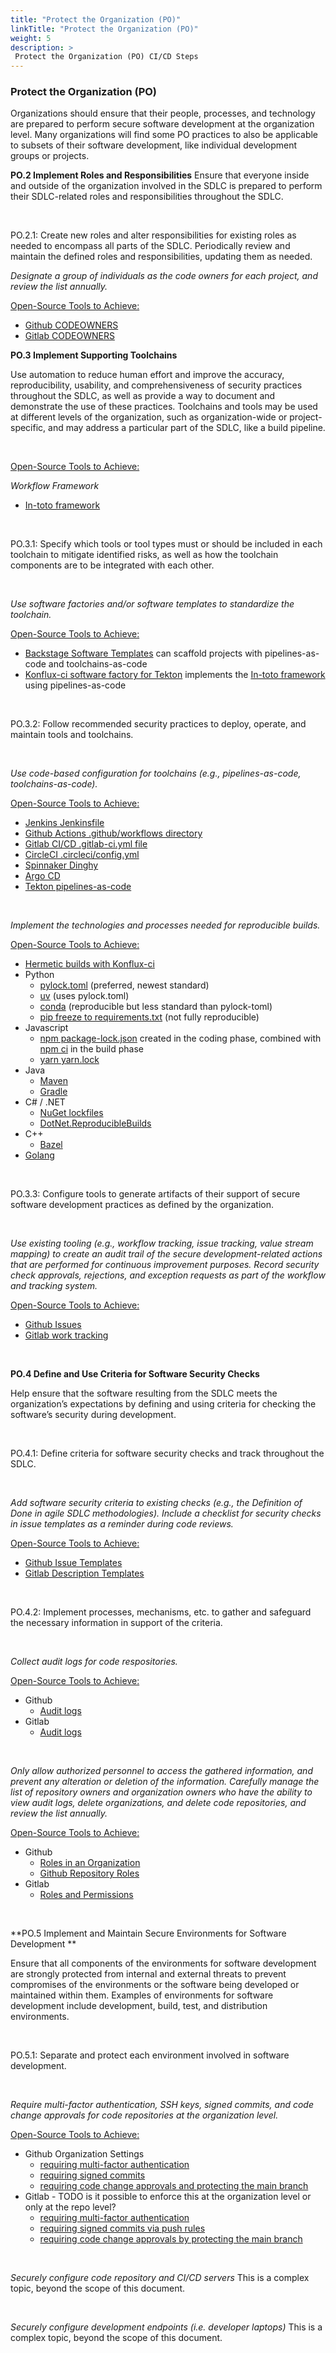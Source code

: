 ```yaml
---
title: "Protect the Organization (PO)"
linkTitle: "Protect the Organization (PO)"
weight: 5
description: >
 Protect the Organization (PO) CI/CD Steps
---
```



### Protect the Organization (PO)
Organizations should ensure that their people,
processes, and technology are prepared to perform secure software development at the
organization level. Many organizations will find some PO practices to also be applicable
to subsets of their software development, like individual development groups or projects.

**PO.2 Implement Roles and Responsibilities**
Ensure that everyone inside and outside of the
organization involved in the SDLC is prepared to
perform their SDLC-related roles and
responsibilities throughout the SDLC.

<br>

PO.2.1: Create new roles and alter responsibilities for
existing roles as needed to encompass all parts of the
SDLC. Periodically review and maintain the defined
roles and responsibilities, updating them as needed.

_Designate a group of individuals as the code owners for each project, and review the list annually._

<u>Open-Source Tools to Achieve:</u>

- [Github CODEOWNERS](https://docs.github.com/en/repositories/managing-your-repositorys-settings-and-features/customizing-your-repository/about-code-owners)
- [Gitlab CODEOWNERS](https://docs.gitlab.com/user/project/codeowners/)

**PO.3 Implement Supporting Toolchains**

Use automation to reduce human effort and improve the accuracy, reproducibility, usability, and comprehensiveness of security practices throughout the SDLC, as well as provide a way to document and demonstrate the use of these practices. Toolchains and tools may be used at different levels of the organization, such as organization-wide or project-specific, and may address a particular part of the SDLC, like a build pipeline.

<br>

<u>Open-Source Tools to Achieve:</u>

_Workflow Framework_

- [In-toto framework](https://in-toto.io/docs/what-is-in-toto/)

<br>

PO.3.1: Specify which tools or tool types must or
should be included in each toolchain to mitigate
identified risks, as well as how the toolchain
components are to be integrated with each other.

<br>

_Use software factories and/or software templates to standardize the toolchain._

<u>Open-Source Tools to Achieve:</u>

- [Backstage Software Templates](https://backstage.io/docs/features/software-templates/) can scaffold projects with pipelines-as-code and toolchains-as-code
- [Konflux-ci software factory for Tekton](https://konflux-ci.dev/) implements the [In-toto framework](https://in-toto.io/docs/what-is-in-toto/) using pipelines-as-code

<br>

PO.3.2: Follow recommended security practices to
deploy, operate, and maintain tools and toolchains.

<br>

_Use code-based configuration for toolchains (e.g., pipelines-as-code, toolchains-as-code)._

<u>Open-Source Tools to Achieve:</u>

- [Jenkins Jenkinsfile](https://www.jenkins.io/solutions/pipeline/)
- [Github Actions .github/workflows directory](https://docs.github.com/en/actions/about-github-actions/understanding-github-actions)
- [Gitlab CI/CD .gitlab-ci.yml file](https://docs.gitlab.com/ci/pipelines/)
- [CircleCI .circleci/config.yml](https://circleci.com/docs/pipelines/)
- [Spinnaker Dinghy](https://github.com/armory/dinghy)
- [Argo CD](https://argo-cd.readthedocs.io/en/stable/user-guide/ci_automation/)
- [Tekton pipelines-as-code](https://pipelinesascode.com/)


<br>

_Implement the technologies and processes needed for reproducible builds._

<u>Open-Source Tools to Achieve:</u>

- [Hermetic builds with Konflux-ci](https://konflux-ci.dev/docs/building/hermetic-builds/)
- Python 
  - [pylock.toml](https://packaging.python.org/en/latest/specifications/pylock-toml/#pylock-toml-spec) (preferred, newest standard)
  - [uv](https://docs.astral.sh/uv/pip/compile/) (uses pylock.toml)
  - [conda](https://github.com/conda/conda-lock) (reproducible but less standard than pylock-toml)
  - [pip freeze to requirements.txt](https://pip.pypa.io/en/stable/cli/pip_freeze/) (not fully reproducible)
- Javascript
  - [npm package-lock.json](https://docs.npmjs.com/cli/v7/configuring-npm/package-lock-json) created in the coding phase, combined with [npm ci](https://docs.npmjs.com/cli/v9/commands/npm-ci) in the build phase
  - [yarn yarn.lock](https://classic.yarnpkg.com/lang/en/docs/cli/install/)
- Java
  - [Maven](https://maven.apache.org/guides/mini/guide-reproducible-builds.html)
  - [Gradle](https://docs.gradle.org/current/userguide/working_with_files.html#sec:reproducible_archives)
- C# / .NET
  - [NuGet lockfiles](https://learn.microsoft.com/en-us/nuget/consume-packages/package-references-in-project-files#locking-dependencies)
  - [DotNet.ReproducibleBuilds](https://www.nuget.org/packages/DotNet.ReproducibleBuilds/)
- C++
  - [Bazel](https://bazel.build/external/overview)
- [Golang](https://go.dev/blog/rebuild)

<br>

PO.3.3: Configure tools to generate artifacts of their
support of secure software development practices as
defined by the organization.

<br>

_Use existing tooling (e.g., workflow tracking, issue tracking, value stream mapping) to create an audit trail of the secure development-related actions that are performed for continuous improvement purposes._
_Record security check approvals, rejections, and exception requests as part of the workflow and tracking system._

<u>Open-Source Tools to Achieve:</u>

- [Github Issues](https://docs.github.com/en/issues/tracking-your-work-with-issues)
- [Gitlab work tracking](https://docs.gitlab.com/topics/plan_and_track/)

<br>

**PO.4 Define and Use Criteria for Software Security Checks**

Help ensure that the software resulting from the SDLC meets the organization’s 
expectations by defining and using criteria for checking the software’s security
during development.

<br>

PO.4.1: Define criteria for software security checks
and track throughout the SDLC.

<br>

_Add software security criteria to existing checks (e.g., the Definition of Done in agile SDLC methodologies). Include a checklist for security checks in issue templates as a reminder during code reviews._

<u>Open-Source Tools to Achieve:</u>

- [Github Issue Templates](https://docs.github.com/en/communities/using-templates-to-encourage-useful-issues-and-pull-requests/configuring-issue-templates-for-your-repository)
- [Gitlab Description Templates](https://docs.gitlab.com/user/project/description_templates/)

<br>


PO.4.2: Implement processes, mechanisms, etc. to gather and safeguard the necessary information in support of the criteria.


<br>

_Collect audit logs for code respositories._

<u>Open-Source Tools to Achieve:</u>

- Github
  - [Audit logs](https://docs.github.com/en/organizations/keeping-your-organization-secure/managing-security-settings-for-your-organization/reviewing-the-audit-log-for-your-organization)
- Gitlab
  - [Audit logs](https://docs.gitlab.com/user/compliance/audit_events/)

<br>

_Only allow authorized personnel to access the gathered information, and prevent any alteration or deletion of the information. Carefully manage the list of repository owners and organization owners who have the ability to view audit logs, delete organizations, and delete code repositories, and review the list annually._

<u>Open-Source Tools to Achieve:</u>

- Github
  - [Roles in an Organization](https://docs.github.com/en/organizations/managing-peoples-access-to-your-organization-with-roles/roles-in-an-organization)
  - [Github Repository Roles](https://docs.github.com/en/organizations/managing-user-access-to-your-organizations-repositories/managing-repository-roles/repository-roles-for-an-organization)
- Gitlab
  - [Roles and Permissions](https://docs.gitlab.com/user/permissions/)

<br>

**PO.5 Implement and Maintain Secure Environments for Software Development **

Ensure that all components of the environments for software development are
strongly protected from internal and external threats to prevent compromises of the
environments or the software being developed or maintained within them. Examples of
environments for software development include development, build, test, and distribution
environments.

<br>

PO.5.1: Separate and protect each environment involved in software development.

<br>

_Require multi-factor authentication, SSH keys, signed commits, and code change approvals for code repositories at the organization level._

<u>Open-Source Tools to Achieve:</u>

- Github Organization Settings
  - [requiring multi-factor authentication](https://docs.github.com/en/organizations/keeping-your-organization-secure/managing-two-factor-authentication-for-your-organization/requiring-two-factor-authentication-in-your-organization)
  - [requiring signed commits](https://docs.github.com/en/organizations/managing-organization-settings/managing-the-commit-signoff-policy-for-your-organization)
  - [requiring code change approvals and protecting the main branch](https://docs.github.com/en/organizations/managing-organization-settings/managing-pull-request-reviews-in-your-organization)
- Gitlab - TODO is it possible to enforce this at the organization level or only at the repo level?
  - [requiring multi-factor authentication](https://docs.gitlab.com/security/two_factor_authentication/)
  - [requiring signed commits via push rules](https://docs.gitlab.com/user/project/repository/push_rules/)
  - [requiring code change approvals by protecting the main branch](https://docs.gitlab.com/user/project/repository/branches/protected/)

<br>

_Securely configure code repository and CI/CD servers_
This is a complex topic, beyond the scope of this document.

<br>

_Securely configure development endpoints (i.e. developer laptops)_
This is a complex topic, beyond the scope of this document.

<br>